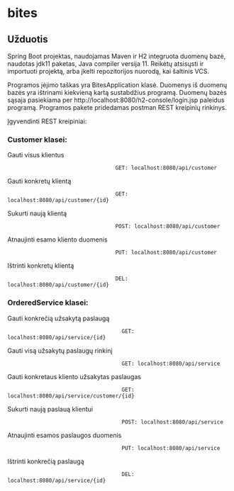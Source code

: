 # bites
## Užduotis


Spring Boot projektas, naudojamas Maven ir H2 integruota duomenų bazė,
naudotas jdk11 paketas, Java compiler versija 11.
Reikėtų atsisųsti ir importuoti projektą, arba įkelti repozitorijos nuorodą, kai šaltinis VCS.

Programos įėjimo taškas yra BitesApplication klasė.
Duomenys iš duomenų bazės yra ištrinami kiekvieną kartą sustabdžius programą.
Duomenų bazės sąsaja pasiekiama per http://localhost:8080/h2-console/login.jsp paleidus programą.
Programos pakete pridedamas postman REST kreipinių rinkinys.

Įgyvendinti REST kreipiniai:

### **Customer klasei:**


Gauti visus klientus

                                      GET: localhost:8080/api/customer

Gauti konkretų klientą  

                                      GET: localhost:8080/api/customer/{id}

Sukurti naują klientą

                                      POST: localhost:8080/api/customer

Atnaujinti esamo kliento duomenis

                                      PUT: localhost:8080/api/customer

Ištrinti konkretų klientą

                                      DEL: localhost:8080/api/customer/{id}


### OrderedService klasei:


Gauti konkrečią užsakytą paslaugą

                                        GET: localhost:8080/api/service/{id}

Gauti visą užsakytų paslaugų rinkinį

                                        GET: localhost:8080/api/service

Gauti konkretaus kliento užsakytas paslaugas

                                        GET: localhost:8080/api/service/customer/{id}

Sukurti naują paslauą klientui

                                        POST: localhost:8080/api/service

Atnaujinti esamos paslaugos duomenis

                                        PUT: localhost:8080/api/service

Ištrinti konkrečią paslaugą

                                        DEL: localhost:8080/api/service/{id}
